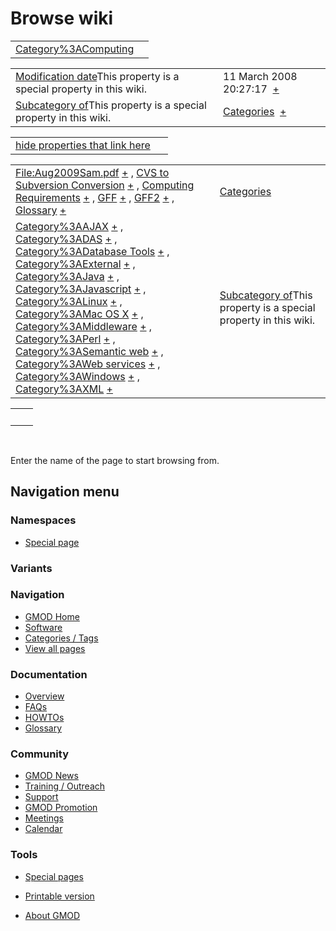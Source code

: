 



<span id="top"></span>




# <span dir="auto">Browse wiki</span>






|                                                                     |     |
|---------------------------------------------------------------------|-----|
| [Category%3AComputing](/wiki/Category%3AComputing "Category%3AComputing") |     |

|  |  |
|----|----|
| <span class="smw-highlighter" data-type="1" state="inline" data-title="Property"><span class="smwbuiltin">[Modification date](/wiki/Property:Modification_date "Property:Modification date")</span><span class="smwttcontent">This property is a special property in this wiki.</span></span> | <span class="smwb-value">11 March 2008 20:27:17  <span class="smwsearch">[+](/wiki/Special%3ASearchByProperty/Modification-20date/11-20March-202008-2020:27:17 "Special%3ASearchByProperty/Modification-20date/11-20March-202008-2020:27:17")</span></span> |
| <span class="smw-highlighter" data-type="1" state="inline" data-title="Property"><span class="smwbuiltin">[Subcategory of](/wiki/Property:Subcategory_of "Property:Subcategory of")</span><span class="smwttcontent">This property is a special property in this wiki.</span></span> | <span class="smwb-value">[Categories](/wiki/Category%3ACategories "Category%3ACategories")  <span class="smwsearch">[+](/wiki/Special%3ASearchByProperty/Subcategory-20of/Categories "Special%3ASearchByProperty/Subcategory-20of/Categories")</span></span> |

<span id="smw_browse_incoming"></span>

|  |  |
|----|----|
| [hide properties that link here](/mediawiki/index.php?title=Special:Browse&offset=0&dir=out&article=Category%3AComputing)  |  |

|  |  |
|----|----|
| <span class="smwb-ivalue">[File:Aug2009Sam.pdf](/wiki/File:Aug2009Sam.pdf "File:Aug2009Sam.pdf") <span class="smwbrowse">[+](/wiki/Special%3ABrowse/File:Aug2009Sam.pdf "Special%3ABrowse/File:Aug2009Sam.pdf")</span></span> , <span class="smwb-ivalue">[CVS to Subversion Conversion](/wiki/CVS_to_Subversion_Conversion "CVS to Subversion Conversion") <span class="smwbrowse">[+](/wiki/Special%3ABrowse/CVS-20to-20Subversion-20Conversion "Special%3ABrowse/CVS-20to-20Subversion-20Conversion")</span></span> , <span class="smwb-ivalue">[Computing Requirements](/wiki/Computing_Requirements "Computing Requirements") <span class="smwbrowse">[+](/wiki/Special%3ABrowse/Computing-20Requirements "Special%3ABrowse/Computing-20Requirements")</span></span> , <span class="smwb-ivalue">[GFF](/wiki/GFF "GFF") <span class="smwbrowse">[+](/wiki/Special%3ABrowse/GFF "Special%3ABrowse/GFF")</span></span> , <span class="smwb-ivalue">[GFF2](/wiki/GFF2 "GFF2") <span class="smwbrowse">[+](/wiki/Special%3ABrowse/GFF2 "Special%3ABrowse/GFF2")</span></span> , <span class="smwb-ivalue">[Glossary](/wiki/Glossary "Glossary") <span class="smwbrowse">[+](/wiki/Special%3ABrowse/Glossary "Special%3ABrowse/Glossary")</span></span> | [Categories](/wiki/Special%3ACategories "Special%3ACategories") |
| <span class="smwb-ivalue">[Category%3AAJAX](/wiki/Category%3AAJAX "Category%3AAJAX") <span class="smwbrowse">[+](/wiki/Special%3ABrowse/Category%3AAJAX "Special%3ABrowse/Category%3AAJAX")</span></span> , <span class="smwb-ivalue">[Category%3ADAS](/wiki/Category%3ADAS "Category%3ADAS") <span class="smwbrowse">[+](/wiki/Special%3ABrowse/Category%3ADAS "Special%3ABrowse/Category%3ADAS")</span></span> , <span class="smwb-ivalue">[Category%3ADatabase Tools](/wiki/Category%3ADatabase_Tools "Category%3ADatabase Tools") <span class="smwbrowse">[+](/wiki/Special%3ABrowse/Category%3ADatabase-20Tools "Special%3ABrowse/Category%3ADatabase-20Tools")</span></span> , <span class="smwb-ivalue">[Category%3AExternal](/wiki/Category%3AExternal "Category%3AExternal") <span class="smwbrowse">[+](/wiki/Special%3ABrowse/Category%3AExternal "Special%3ABrowse/Category%3AExternal")</span></span> , <span class="smwb-ivalue">[Category%3AJava](/wiki/Category%3AJava "Category%3AJava") <span class="smwbrowse">[+](/wiki/Special%3ABrowse/Category%3AJava "Special%3ABrowse/Category%3AJava")</span></span> , <span class="smwb-ivalue">[Category%3AJavascript](/wiki/Category%3AJavascript "Category%3AJavascript") <span class="smwbrowse">[+](/wiki/Special%3ABrowse/Category%3AJavascript "Special%3ABrowse/Category%3AJavascript")</span></span> , <span class="smwb-ivalue">[Category%3ALinux](/wiki/Category%3ALinux "Category%3ALinux") <span class="smwbrowse">[+](/wiki/Special%3ABrowse/Category%3ALinux "Special%3ABrowse/Category%3ALinux")</span></span> , <span class="smwb-ivalue">[Category%3AMac OS X](/wiki/Category%3AMac_OS_X "Category%3AMac OS X") <span class="smwbrowse">[+](/wiki/Special%3ABrowse/Category%3AMac-20OS-20X "Special%3ABrowse/Category%3AMac-20OS-20X")</span></span> , <span class="smwb-ivalue">[Category%3AMiddleware](/wiki/Category%3AMiddleware "Category%3AMiddleware") <span class="smwbrowse">[+](/wiki/Special%3ABrowse/Category%3AMiddleware "Special%3ABrowse/Category%3AMiddleware")</span></span> , <span class="smwb-ivalue">[Category%3APerl](/wiki/Category%3APerl "Category%3APerl") <span class="smwbrowse">[+](/wiki/Special%3ABrowse/Category%3APerl "Special%3ABrowse/Category%3APerl")</span></span> , <span class="smwb-ivalue">[Category%3ASemantic web](/wiki/Category%3ASemantic_web "Category%3ASemantic web") <span class="smwbrowse">[+](/wiki/Special%3ABrowse/Category%3ASemantic-20web "Special%3ABrowse/Category%3ASemantic-20web")</span></span> , <span class="smwb-ivalue">[Category%3AWeb services](/wiki/Category%3AWeb_services "Category%3AWeb services") <span class="smwbrowse">[+](/wiki/Special%3ABrowse/Category%3AWeb-20services "Special%3ABrowse/Category%3AWeb-20services")</span></span> , <span class="smwb-ivalue">[Category%3AWindows](/wiki/Category%3AWindows "Category%3AWindows") <span class="smwbrowse">[+](/wiki/Special%3ABrowse/Category%3AWindows "Special%3ABrowse/Category%3AWindows")</span></span> , <span class="smwb-ivalue">[Category%3AXML](/wiki/Category%3AXML "Category%3AXML") <span class="smwbrowse">[+](/wiki/Special%3ABrowse/Category%3AXML "Special%3ABrowse/Category%3AXML")</span></span> | <span class="smw-highlighter" data-type="1" state="inline" data-title="Property"><span class="smwbuiltin">[Subcategory of](/wiki/Property:Subcategory_of "Property:Subcategory of")</span><span class="smwttcontent">This property is a special property in this wiki.</span></span> |

|     |     |
|-----|-----|
|     |     |

 

Enter the name of the page to start browsing from.  








## Navigation menu



### Namespaces

- <span id="ca-nstab-special">[Special
  page](/wiki/Special%3ABrowse/Category%3AComputing "This is a special page, you cannot edit the page itself")</span>


### 

### Variants[](#)









<a href="/wiki/Main_Page"
style="background-image: url(http://gmod.org/images/GMOD-cogs.png);"
title="Visit the main page"></a>


### Navigation



- <span id="n-GMOD-Home">[GMOD Home](/wiki/Main_Page)</span>
- <span id="n-Software">[Software](/wiki/GMOD_Components)</span>
- <span id="n-Categories-.2F-Tags">[Categories /
  Tags](/wiki/Categories)</span>
- <span id="n-View-all-pages">[View all
  pages](/wiki/Special:AllPages)</span>




### Documentation



- <span id="n-Overview">[Overview](/wiki/Overview)</span>
- <span id="n-FAQs">[FAQs](/wiki/Category%3AFAQ)</span>
- <span id="n-HOWTOs">[HOWTOs](/wiki/Category%3AHOWTO)</span>
- <span id="n-Glossary">[Glossary](/wiki/Glossary)</span>




### Community



- <span id="n-GMOD-News">[GMOD News](/wiki/GMOD_News)</span>
- <span id="n-Training-.2F-Outreach">[Training /
  Outreach](/wiki/Training_and_Outreach)</span>
- <span id="n-Support">[Support](/wiki/Support)</span>
- <span id="n-GMOD-Promotion">[GMOD
  Promotion](/wiki/GMOD_Promotion)</span>
- <span id="n-Meetings">[Meetings](/wiki/Meetings)</span>
- <span id="n-Calendar">[Calendar](/wiki/Calendar)</span>




### Tools



- <span id="t-specialpages"><a href="/wiki/Special%3ASpecialPages" accesskey="q"
  title="A list of all special pages [q]">Special pages</a></span>
- <span id="t-print"><a
  href="/mediawiki/index.php?title=Special%3ABrowse/Category%3AComputing&amp;printable=yes"
  rel="alternate" accesskey="p"
  title="Printable version of this page [p]">Printable version</a></span>





- <span id="footer-places-about">[About
  GMOD](/wiki/GMOD%3AAbout "GMOD%3AAbout")</span>

<!-- -->




